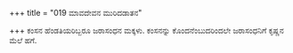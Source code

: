 +++
title = "019 ಮಾವದೇವನ ಮುರಿದಡಾತನ"

+++
ಕಂಸನ ಹೆಂಡತಿಯರಿಬ್ಬರೂ ಜರಾಸಂಧನ ಮಕ್ಕಳು. ಕಂಸನನ್ನು ಕೊಂದನೆಂಬುದರಿಂದಲೇ ಜರಾಸಂಧನಿಗೆ ಕೃಷ್ಣನ ಮೆಲೆ ಹಗೆ.